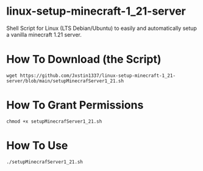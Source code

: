 # linux-setup-minecraft-1_21-server
Shell Script for Linux (LTS Debian/Ubuntu) to easily and automatically setup a vanilla minecraft 1.21 server.

# How To Download (the Script)
``wget https://github.com/Jxstin1337/linux-setup-minecraft-1_21-server/blob/main/setupMinecrafServer1_21.sh``

# How To Grant Permissions
``chmod +x setupMinecrafServer1_21.sh``

# How To Use
``./setupMinecrafServer1_21.sh``
